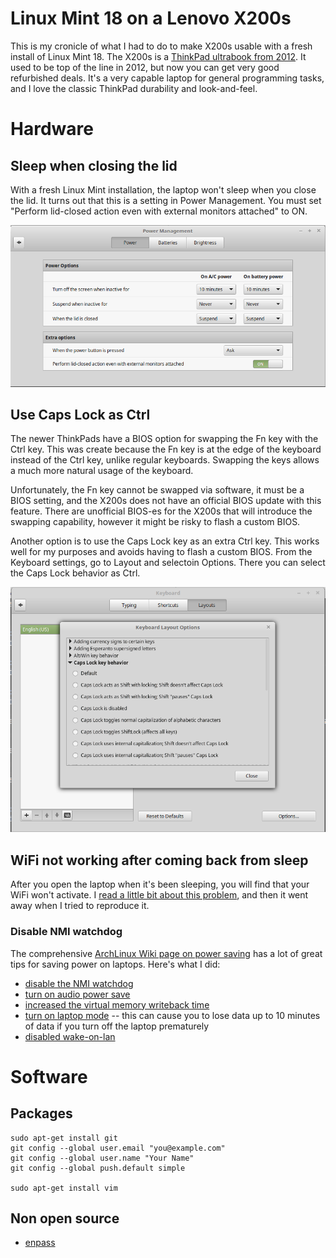 # Linux Mint 18 on a Lenovo X200s

This is my cronicle of what I had to do to make X200s usable with a fresh install of Linux Mint 18.  The X200s is a [ThinkPad ultrabook from 2012](http://shop.lenovo.com/us/en/laptops/thinkpad/x-series/x200s/).  It used to be top of the line in 2012, but now you can get very good refurbished deals.  It's a very capable laptop for general programming tasks, and I love the classic ThinkPad durability and look-and-feel.

# Hardware

## Sleep when closing the lid

With a fresh Linux Mint installation, the laptop won't sleep when you close the lid.  It turns out that this is a setting in Power Management. You must set "Perform lid-closed action even with external monitors attached" to ON.

![Lid closed action even with external monitors attached](https://raw.githubusercontent.com/cstroe/linux-mint-lenovo-X200s/master/power-management.png)

## Use Caps Lock as Ctrl

The newer ThinkPads have a BIOS option for swapping the Fn key with the Ctrl key.  This was create because the Fn key is at the edge of the keyboard instead of the Ctrl key, unlike regular keyboards.  Swapping the keys allows a much more natural usage of the keyboard.

Unfortunately, the Fn key cannot be swapped via software, it must be a BIOS setting, and the X200s does not have an official BIOS update with this feature.  There are unofficial BIOS-es for the X200s that will introduce the swapping capability, however it might be risky to flash a custom BIOS.

Another option is to use the Caps Lock key as an extra Ctrl key.  This works well for my purposes and avoids having to flash a custom BIOS.  From the Keyboard settings, go to Layout and selectoin Options.  There you can select the Caps Lock behavior as Ctrl.

![Caps as Ctrl](https://raw.githubusercontent.com/cstroe/linux-mint-lenovo-X200s/master/caps-lock-as-ctrl.png)

## WiFi not working after coming back from sleep

After you open the laptop when it's been sleeping, you will find that your WiFi won't activate.  I [read a little bit about this problem](http://askubuntu.com/questions/452826/wireless-networking-not-working-after-resume-in-ubuntu-14-04), and then it went away when I tried to reproduce it.

### Disable NMI watchdog

The comprehensive [ArchLinux Wiki page on power saving](https://wiki.archlinux.org/index.php/Power_management#Power_saving) has a lot of great tips for saving power on laptops.  Here's what I did:

* [disable the NMI watchdog](https://wiki.archlinux.org/index.php/Power_management#Disabling_NMI_watchdog)
* [turn on audio power save](https://wiki.archlinux.org/index.php/Power_management#Audio)
* [increased the virtual memory writeback time](https://wiki.archlinux.org/index.php/Power_management#Writeback_Time)
* [turn on laptop mode](https://wiki.archlinux.org/index.php/Power_management#Laptop_Mode) -- this can cause you to lose data up to 10 minutes of data if you turn off the laptop prematurely
* [disabled wake-on-lan](https://wiki.archlinux.org/index.php/Power_management#Network_interfaces)

# Software

## Packages

    sudo apt-get install git
    git config --global user.email "you@example.com"
    git config --global user.name "Your Name"
    git config --global push.default simple

    sudo apt-get install vim

## Non open source
* [enpass](https://www.enpass.io/kb/how-to-install-on-linux/)
